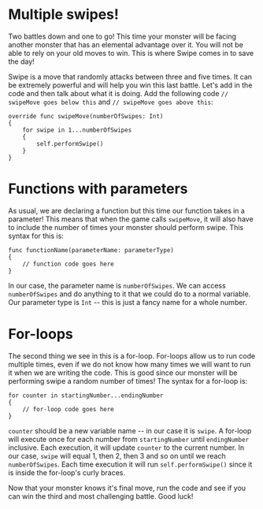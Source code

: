 Multiple swipes!
================
Two battles down and one to go! This time your monster will be facing another monster that has an elemental advantage over it. You will not be able to rely on your old moves to win. This is where Swipe comes in to save the day!

Swipe is a move that randomly attacks between three and five times. It can be extremely powerful and will help you win this last battle. Let's add in the code and then talk about what it is doing. Add the following code ```// swipeMove goes below this``` and ```// swipeMove goes above this```:

	override func swipeMove(numberOfSwipes: Int)
	{
		for swipe in 1...numberOfSwipes
		{
			self.performSwipe()
		}
	}

Functions with parameters
=======================
As usual, we are declaring a function but this time our function takes in a parameter! This means that when the game calls ```swipeMove```, it will also have to include the number of times your monster should perform swipe. This syntax for this is:

	func functionName(parameterName: parameterType)
	{
		// function code goes here
	}

In our case, the parameter name is ```numberOfSwipes```. We can access ```numberOfSwipes``` and do anything to it that we could do to a normal variable. Our parameter type is ```Int``` -- this is just a fancy name for a whole number.

For-loops
=========
The second thing we see in this is a for-loop. For-loops allow us to run code multiple times, even if we do not know how many times we will want to run it when we are writing the code. This is good since our monster will be performing swipe a random number of times! The syntax for a for-loop is:

	for counter in startingNumber...endingNumber
	{
		// for-loop code goes here
	}

```counter``` should be a new variable name -- in our case it is ```swipe```. A for-loop will execute once for each number from ```startingNumber``` until ```endingNumber``` inclusive. Each execution, it will update ```counter``` to the current number. In our case, ```swipe``` will equal 1, then 2, then 3 and so on until we reach ```numberOfSwipes```. Each time execution it will run ```self.performSwipe()``` since it is inside the for-loop's curly braces.

Now that your monster knows it's final move, run the code and see if you can win the third and most challenging battle. Good luck!